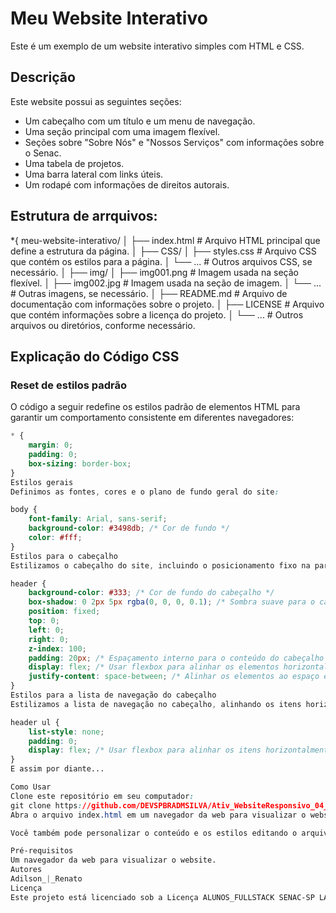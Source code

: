 # Meu Website Interativo

Este é um exemplo de um website interativo simples com HTML e CSS.

## Descrição

Este website possui as seguintes seções:

- Um cabeçalho com um título e um menu de navegação.
- Uma seção principal com uma imagem flexível.
- Seções sobre "Sobre Nós" e "Nossos Serviços" com informações sobre o Senac.
- Uma tabela de projetos.
- Uma barra lateral com links úteis.
- Um rodapé com informações de direitos autorais.

## Estrutura de arrquivos:
*{
meu-website-interativo/
│
├── index.html           # Arquivo HTML principal que define a estrutura da página.
│
├── CSS/
│   ├── styles.css       # Arquivo CSS que contém os estilos para a página.
│   └── ...              # Outros arquivos CSS, se necessário.
│
├── img/
│   ├── img001.png       # Imagem usada na seção flexível.
│   ├── img002.jpg       # Imagem usada na seção de imagem.
│   └── ...              # Outras imagens, se necessário.
│
├── README.md            # Arquivo de documentação com informações sobre o projeto.
│
├── LICENSE              # Arquivo que contém informações sobre a licença do projeto.
│
└── ...                  # Outros arquivos ou diretórios, conforme necessário.

## Explicação do Código CSS

### Reset de estilos padrão

O código a seguir redefine os estilos padrão de elementos HTML para garantir um comportamento consistente em diferentes navegadores:

```css
* {
    margin: 0;
    padding: 0;
    box-sizing: border-box;
}
Estilos gerais
Definimos as fontes, cores e o plano de fundo geral do site:

body {
    font-family: Arial, sans-serif;
    background-color: #3498db; /* Cor de fundo */
    color: #fff;
}
Estilos para o cabeçalho
Estilizamos o cabeçalho do site, incluindo o posicionamento fixo na parte superior da página e o uso de flexbox para alinhar elementos:

header {
    background-color: #333; /* Cor de fundo do cabeçalho */
    box-shadow: 0 2px 5px rgba(0, 0, 0, 0.1); /* Sombra suave para o cabeçalho */
    position: fixed;
    top: 0;
    left: 0;
    right: 0;
    z-index: 100;
    padding: 20px; /* Espaçamento interno para o conteúdo do cabeçalho */
    display: flex; /* Usar flexbox para alinhar os elementos horizontalmente */
    justify-content: space-between; /* Alinhar os elementos ao espaço entre eles */
}
Estilos para a lista de navegação do cabeçalho
Estilizamos a lista de navegação no cabeçalho, alinhando os itens horizontalmente com flexbox:

header ul {
    list-style: none;
    padding: 0;
    display: flex; /* Usar flexbox para alinhar os itens horizontalmente */
}
E assim por diante...

Como Usar
Clone este repositório em seu computador:
git clone https://github.com/DEVSPBRADMSILVA/Ativ_WebsiteResponsivo_04_10_23.git
Abra o arquivo index.html em um navegador da web para visualizar o website.

Você também pode personalizar o conteúdo e os estilos editando o arquivo CSS/styles.css.

Pré-requisitos
Um navegador da web para visualizar o website.
Autores
Adilson_|_Renato
Licença
Este projeto está licenciado sob a Licença ALUNOS_FULLSTACK SENAC-SP LARGO_13 - consulte o arquivo LICENSE para obter detalhes.
